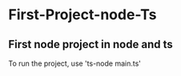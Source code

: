 # First-Project-node-Ts
## First node project in node and ts 

To run the project, use 'ts-node main.ts'